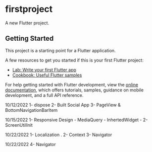 # firstproject

A new Flutter project.

## Getting Started

This project is a starting point for a Flutter application.

A few resources to get you started if this is your first Flutter project:

- [Lab: Write your first Flutter app](https://docs.flutter.dev/get-started/codelab)
- [Cookbook: Useful Flutter samples](https://docs.flutter.dev/cookbook)

For help getting started with Flutter development, view the
[online documentation](https://docs.flutter.dev/), which offers tutorials,
samples, guidance on mobile development, and a full API reference.


10/12/2022
1- dispose
2- Built Social App
3- PageView & BottomNavigationBarItem

10/15/2022
1- Responsive Design - MediaQuery - 
InhertedWidget -
2- ScreenUtilInit

10/22/2022
1- Localization .
2- Context
3- Navigator


10/22/2022
4- Navigator